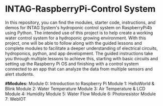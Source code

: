 # INTAG-RaspberryPi-Control System
In this repository, you can find the modules, starter code, instructions, and demos for INTAG System's hydroponic control system on RaspberryPi4b using Python. The intended use of this project is to help create a working water control system for a hydroponic growing environment. With this project, one will be able to follow along with the guided lessons and complete modules to facilitate a deeper understanding of electrical circuits, hydroponics, python, and app development. The guided instructions take you through multiple lessons to achieve this, starting with basic circuits and setting up the Raspberry Pi OS and finishing with a control system connected to an app that can analyze the data from multiple sensors and alert students.

**#Modules:**
Module 0: Introduction to Raspberry Pi
Module 1: HelloWorld & Blink
Module 2: Water Temperature
Module 3: Air Temperature & LCD
Module 4: Humidity
Module 5: Water Flow 
Module 6: Photoresistor
Module 7: WebIOT
